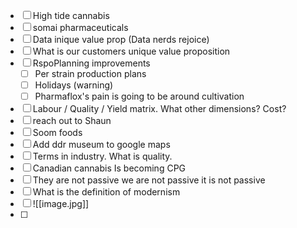 - [ ] High tide cannabis
- [ ] somai pharmaceuticals
- [ ] Data inique value prop (Data nerds rejoice)
- [ ] What is our customers unique value proposition
- [ ] RspoPlanning improvements
	- [ ] Per strain production plans
	- [ ] Holidays (warning)
	- [ ] Pharmaflox's pain is going to be around cultivation
- [ ] Labour / Quality / Yield matrix. What other dimensions? Cost?
- [ ] reach out to Shaun
- [ ] Soom foods
- [ ] Add ddr museum to google maps
- [ ] Terms in industry. What is quality.
- [ ] Canadian cannabis Is becoming CPG
- [ ] They are not passive we are not passive it is not passive
- [ ] What is the definition of modernism
- [ ] ![[image.jpg]]
- [ ] 